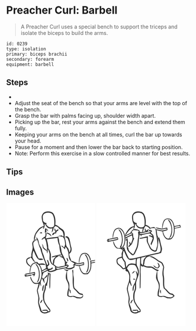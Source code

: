 # Preacher Curl: Barbell
> A Preacher Curl uses a special bench to support the triceps and isolate the biceps to build the arms.

``` 
id: 0239 
type: isolation 
primary: biceps brachii 
secondary: forearm 
equipment: barbell 
``` 

## Steps

 - &nbsp;
 - Adjust the seat of the bench so that your arms are level with the top of the bench.
 - Grasp the bar with palms facing up, shoulder width apart.
 - Picking up the bar, rest your arms against the bench and extend them fully.
 - Keeping your arms on the bench at all times, curl the bar up towards your head.
 - Pause for a moment and then lower the bar back to starting position.
 - Note: Perform this exercise in a slow controlled manner for best results.

## Tips


## Images

<svg width="240" height="250pt" viewBox="0 0 180 250" xmlns="http://www.w3.org/2000/svg"><g fill="#FFF"><path d="M0 0h180v115.45c-3.16.87-6.41 1.45-9.7 1.4.89 7.74 1.44 16.53-3.34 23.2-2.04 3.14-6.34 3.11-9.59 2.41-5.38-2.66-6.71-9.14-8.68-14.25 2.81-1.1 5.74-1.93 8.74-2.35.91-1.81.4-3.74-.1-5.58-3.2.59-6.39 1.23-9.57 1.91 1.28-6 1.21-12.98 5.84-17.61 2.77-2.11 7.27-2.68 10.02-.23 3.95 2.88 5.48 7.79 6.46 12.36l1.41-2.07c-1.75-5-3.79-11.01-9.26-12.98-3.81-.92-8.7-.18-11 3.34-3.16 5.27-4.34 11.51-3.95 17.6-5.74-.39-10.13-4.51-15.69-5.4-.85-4.85-4.19-9.13-3.85-14.18 4.79-2.61 5.79-8.91 3.99-13.68-1.96-6.09-1.91-12.71-4.56-18.58-1.29-2.27-4.53-4.43-7.02-2.68-1.35 2.08 2.83 1.65 3.67 3.07 3.67 6.03 4.74 13.2 6.24 19.99.91 3.23-.59 6.4-1.88 9.28-1.11-3.57-1.33-7.68-4.15-10.45-2.7-2.62-2.88-6.54-3.2-10.05-.33-5.07-3.21-9.75-2.38-14.94.58-4.77-1.36-10.25-5.84-12.51-4.62-2.53-7.86-7.18-13.23-8.36.95-7.62.51-15.93-3.69-22.58-3.07-4.41-8.94-4.76-13.8-4.29-4.72.32-8.71 4.24-9.7 8.77-.77 2.99.03 6.06.42 9.03.45 4.07 3.43 7.34 3.55 11.49-3.6 1.37-7.45 2.63-10.11 5.58-5.67 6.32-10.78 14.29-9.56 23.2-1.54 1.72-3.27 3.5-3.65 5.89-.33 2.8.62 5.54.77 8.32.15 6.46-3.92 12.41-2.38 18.91-.55.33-1.65.97-2.2 1.29.02.33.05.98.06 1.3 2.78.17 3.42 3.21 4.89 5.03 1.12 2.27 3.56 3.23 5.67 4.33-4.46.66-8.65 3.45-9.74 8.05-2.98-3.07-7.51-5.63-7.55-10.45-.64-3.32 2.62-5.3 5.44-5.75.18-.94.35-1.87.52-2.81-3.3 1.39-8.16 3.09-7.73 7.58-.93 5.93 4.17 9.89 8.75 12.44-1.3 4.05-2.04 8.29-1.76 12.56-2.94.69-5.9 1.36-8.93 1.56.11 1.13.23 2.26.35 3.39-.76-.88-1.51-1.77-2.29-2.63.47 1.7.96 3.42 1.46 5.12 4.62-.63 9.17-1.64 13.75-2.46-.75-.57-1.5-1.13-2.26-1.69-3.26.07-7.77 3.63-10.21.21 5.46-1.29 10.98-2.53 16.54-3.22.6.17 1.79.5 2.39.67-2.45.97-5 1.63-7.53 2.35 1.59.63 3.28.94 4.98 1.09-.13.7-.4 2.11-.53 2.81 2.95-2.09 4.12-5.85 2.61-9.15-3.27.54-6.52 1.19-9.76 1.93 1.26-5.84 1.07-12.69 5.6-17.22 1.52-1.91 4.1-1.97 6.29-2.45.07-.46.21-1.38.27-1.84.71-.22 2.13-.65 2.84-.87-1.45.03-2.9.07-4.34.11-1.89-2.83-3.97-5.59-5.31-8.73-.92-4.88.01-9.85 1.61-14.48 3.28 5.59 4.64 12.45 9.39 17.07 2.67 2.78 6.94 2.24 10.25 1.15-.23-.37-.71-1.1-.95-1.47-2.56-.87-5.36-.37-8.02-.59-2.98-5.56-5.57-11.32-7.96-17.16-1.64-4.33-3.18-8.87-3.01-13.56.1-2.57 2.39-4.06 4.01-5.7l-2.08-.27c.37-.36.73-.72 1.1-1.08 1.28 2.5 3.28.16 4.89-.29 2.57 5.74 3.16 12.15 6.27 17.68 1.77 7.34 4.39 14.45 6.97 21.56 3.06 5.61 4.69 11.92 4.79 18.32-2.69 1.63-5.45 3.15-8.19 4.7-.87-4.11-2.34-8.09-4.85-11.49 3.93-.15 7.86.13 11.79.17-3.06-4.45-9.09-2.53-13.54-2.15-.1-.32-.31-.96-.41-1.28-1.43.77-2.15-.04-1.4-2.19l-3.44.53c.19.87.4 1.75.61 2.62 5.7 1.46 8.1 7.66 9.34 12.81 1.64 7.64 1.45 16.25-2.66 23.11-2.06 3.86-7.1 3.82-10.77 2.79-4.66-2.58-5.66-8.23-7.97-12.58-1.04 1.58-.09 3.54.42 5.14 1.55 3.77 3.83 7.67 7.58 9.58 2.74.67 5.6.07 8.38.01-.73 3.69-1.8 7.29-2.88 10.88-1.45 5.15 1.44 10.09 2.09 15.13.98 4.99-1.1 10.07.28 15.01.69 4.88 2.6 9.45 3.78 14.21 3.21 5.53 11.18 6.35 16.32 3.12 1.45-.64 3.98-.66 4.2-2.68.6-2.77-1.69-4.88-3.19-6.89-2.93-3.19-5.07-6.97-7.22-10.7-2.72-4.85-2.32-10.68-2.02-16.04.11-3.28 1.42-6.3 2.44-9.37 1.08-3.02.77-6.27.72-9.41.59.32 1.76.97 2.34 1.3.28-5.57 2.59-10.81 2.54-16.42-.14-3.63 1.79-6.8 2.9-10.13-1.69-.2-3.38-.41-5.07-.63.7.49 1.41.98 2.12 1.48-2.32 5.97-.81 12.59-3.46 18.48-2.44 3.07-3.87 6.84-3.69 10.8.13 3.99-2.13 7.42-2.97 11.21-.89 5.21-.71 10.65.79 15.74 2.73 7.53 8.07 13.59 12.78 19.91-1.01.39-2.02.77-3.02 1.16-.92-1.19-1.74-2.46-2.83-3.49-3.48.11-7.32-.28-10.4 1.63 3.85 1.42 8.28-.68 11.79 1.68-3.62 2.93-9.93 2.88-12.48-1.37-1.18-5.65-3.92-10.83-5.15-16.46.21-3.38 1.35-6.74.67-10.13-.62-5.07-2.77-9.83-3.13-14.93 1.61-4.6 3.59-9.1 4.2-14.01.82 2.21 1.61 4.44 2.69 6.54-.17-3.15-.92-6.25-.91-9.42.51-2.49 1.6-4.81 2.51-7.16 2.3 3.01 2.88 7.03 5.61 9.74-.54-2.9-1.1-5.79-1.33-8.73 2.22-2.09 6.46-3.45 6.4-6.92-.18-.32-.54-.97-.72-1.29-2.17 2.85-3.94 6.17-7.31 7.81-.85-.85-1.69-1.69-2.54-2.52.53-3.36 1.76-6.51 3.07-9.63 2.7-1.32 5.38-2.69 8.1-4 1.51 2.4 4.7 3.24 7.36 2.68 4.09-.91 8.25-1.99 11.72-4.44 5.29-.85 10.54-1.88 15.79-2.92 3.11-1.08 5.33 2.49 8.43 2.02 4.19.49 7.72-1.98 11.23-3.83.11-1.57.22-3.15.35-4.71 3.17.68 6.33 1.4 9.5 2.11.5 5.97 3 12.12 8.04 15.64 2.69 1.36 5.83.46 8.71.59 6.9-5.07 7.97-14.22 7.7-22.15 2.51-.52 5.02-1.04 7.5-1.7V250H0V0m158.74 103.83c1.62 2.91 3.89 5.45 4.96 8.65 3.4 9.38 3.07 20.38-2.15 29.05 4.08-1.26 4.64-5.96 5.4-9.51 1.25-8.42.43-17.52-3.94-24.97-.87-1.7-2.36-2.91-4.27-3.22m-99.13 19.39c.09 2.74 2.58 4.41 3.59 6.8 4.45 9.85 4.29 21.83-1.22 31.25 1.32-.71 2.9-1.35 3.38-2.93 2.89-6.71 3.1-14.34 1.78-21.44-1.21-5.05-2.73-10.85-7.53-13.68m56.82 10.95c1.77 1.82 4.3 2.48 6.28 4-1.4 6.1-3.63 13.14-.19 18.97 3.03 5.33 5.07 11.83 3.04 17.88-1.44 4.28-2.02 8.77-1.66 13.28 2.48 2.38 5.91 2.76 9.17 2.11 3.69-.89 6.83 1.42 9.97 2.94 3.54-.33 7.38 1.49 10.47-1.07 3.14-1.32 2.54-5.38 1.27-7.86-2.53-.74-5.43-.77-7.34-2.85-3.03-2.91-5.67-6.22-8.96-8.86-2.3-5.98-1.09-12.49-1.4-18.72.09-4.02-1.78-7.86-1.27-11.9.27-2.37-.02-4.75-.44-7.09-3.11 1.7-.48 5.29-.87 7.99.81 9.69-.83 19.6 1.6 29.1.31 1.97 2.24 2.95 3.48 4.3 3.72 3.22 6.08 8.59 11.36 9.53 1.44.44 5.06.58 3.95 2.92-1.36 1.28-2.84 2.95-4.89 2.85-3.54-.3-7.17-.54-10.33-2.32-4.32-2.37-10.03 1.64-13.75-2.08.26-3.77.69-7.53 1.16-11.28 1.85 2.23 1.44 5.55 3.76 7.46-.25-2.47-.56-4.93-.69-7.41l-1.5.87c-1.45-3.84-.29-8.01-.82-11.99-.05-3.11-1.91-5.69-3.2-8.37-1.85-5.91-1.18-12.17-1.5-18.26 1.09-.52 3.12-.33 2.78-2.1-3.13-.8-6.3-1.49-9.48-2.04m-28.79 8.92c.54 7.32-.24 14.65-.1 21.98.05 3.02-.49 6.14.56 9.05.69-1.99.98-4.09 1.02-6.2.23-8.22.28-16.45.6-24.67l-2.08-.16m-13.99 27.7c-.37 2.8-1.43 6.05.44 8.55 1.57-4.3 1.55-8.95 2.57-13.39-1.59 1.18-2.82 2.81-3.01 4.84m-5.35 32.35c3.72-.14 4.14-4.42 5.51-7.07-3.31.72-3.9 4.61-5.51 7.07z"/><path d="M75.42 23.4c3.83-4.5 10.58-4.65 15.73-2.64 3.22 1.51 4.19 5.18 5.15 8.3 1.34 5.16 1.35 10.59.97 15.88-.5 4.21-5.77 5.23-9.17 4.32-3.26-.93-5.67-3.51-7.36-6.33l1.29-2.13c-3.23-.18-5.91-1.98-7.42-4.81-.01-4.19-1.81-8.8.81-12.59z"/><path d="M77.8 41.72c2.38 2.5 3.18 6.3 6.25 8.18 2.81 2.02 6.4 2.27 9.7 1.55-.54 2.85-1.24 5.69-1.4 8.6 2.11-2.88 3.52-6.23 3.79-9.82.47-.31 1.42-.92 1.89-1.23.13-.56.41-1.66.55-2.22 2.87.54 5.98 1.28 7.65 3.94 2.01 3.48 6.78 4.07 8.3 7.92 1.42 2.87 1.32 6.2 2.02 9.27a53.66 53.66 0 0 0-3.76-1.6c-.95-.24-1.7-.76-2.27-1.54l.04 1.97c-1.56-.3-3.12-.59-4.68-.87l2.04 1.02c-3.27 2.25-7.32 1.95-11.05 2.53-5.73.46-11.35 1.82-17.08 2.33 1.09-3.35 2.23-6.75 1.8-10.33-.59-.31-1.75-.91-2.34-1.21.75 2.71.59 5.48-.6 8.03-3.03 1.09-5.46 3.29-7.26 5.91 2.51.57 4.04-1.78 5.79-3.04 4.47 5.36 4.23 12.46 5.6 18.9.3 2.08-.5 4.12-.8 6.15-2-2.19-4.16-4.22-6.34-6.22-.5-2.61-1.21-5.26-3.02-7.29.85 2.91 1.34 5.9 1.64 8.92 2.75 1.4 4.19 5.3 7.65 4.95.27 1.98.55 4.03 1.7 5.73.36-2.89.19-5.81.53-8.7 1.83 2.46 2.62 5.48 3.53 8.36.99 4.64-.59 9.47.49 14.12 1 2.77 2.09 5.64 3.95 7.95 2.14 1.58 4.51 2.83 6.69 4.35-.02 2.24.33 4.46.47 6.69-3.15 1.5-6.53 2.51-9.94 3.2-1.24-.19-2.28-1.11-3.42-1.59 3.12-.81 6.74-1.42 8.65-4.34l-1.32-1.92c-1.66 3.54-5.73 3.25-9.05 3.32 1.14-2.16.67-3.25-1.42-3.26 1.35-1.82 2.95-3.43 4.47-5.1.19-2.53-1.09-4.92-1.81-7.29-.29-1.42-1.32-2.33-2.8-2.53.45 3.42 3.76 7.37 1.14 10.55-1.67-1.1-1.93-3.33-2.72-5.02-1.14-3.76-3.33-7.13-4.08-11.02-.67-3.12-1.9-6.08-3.17-8.99-1.45-3.01-.88-6.6-2.6-9.51-2.11-3.64-4.73-7.27-5.15-11.58-.43-3.99-2.15-7.91-5.08-10.69.25 1.73.57 3.45.95 5.17-1.47-.13-2.94-.22-4.41-.27 1.29-3.16 1.46-6.6 2.26-9.86 3.94-6.4 8.6-12.97 15.85-15.83-.42 1.49-.82 2.98-1.17 4.48 3.91-2.44 3.42-7.23 3.35-11.22m.79 9.72c.16 3.06-.36 6.1-.05 9.16 1-.7 1.98-1.45 2.96-2.18-.08-1.9-.17-3.79-.24-5.69 1.13 1.88 2.27 3.77 3.69 5.44-.15-2.1-1.2-3.9-2.33-5.61-1.35-.36-2.69-.73-4.03-1.12m19.33-.3c-.64 3.05.62 5.77 2.17 8.28-2.97.08-7.14 1.88-6.86 5.3 2.34.95 3.67-1.95 5.01-3.28.65.13 1.97.39 2.63.52.63-1.61.54-3.79 2.2-4.76 1.07-1.05 3.91-1.8 2.41-3.67-2.08.25-3.6 1.78-5.17 3.01-.37-1.98-.63-4.11-2.39-5.4m-30.03 10c1.59.19 3.19.36 4.79.52-.07-.51-.22-1.54-.3-2.05-1.75-.19-3.54-.22-4.49 1.53m13.25-1.31c.92 1.41 2.13 2.57 3.79 3 2.74.85 4.47 3.27 6.62 5.02-.54-5.14-5.93-7.36-10.41-8.02z"/><path d="M105.31 69.35c1.22-.7 2.46-2.75 4.05-1.78 1.33.95 2.83.82 4.36.57 4.44 3.03 5.18 9.04 5.53 14 .44 2.82-.95 5.47-1.83 8.08-1.83-.89-3.82-5.38-5.99-2.94 2.94 1.84 5.46 4.24 7.66 6.91.23-1.71.45-3.41.7-5.12 3.67 2.15 4.47 6.47 5.79 10.17 1.23 5.34.3 11.17 3.31 16.05 1.71 4.18 6.74 4.6 9.56 7.7-.62.57-1.87 1.71-2.49 2.29-.68.33-1.35.67-2.02 1l3-.04c-.12.78-.37 2.33-.49 3.11-4.05 2.15-8.91 3.75-13.48 2.38 1.14-1.47 3.06-2.43 3.77-4.2-1.05-2.04-3.17-3.33-5.44-2.23.79-2.24 1.92-4.33 3.14-6.36-.77.21-2.3.63-3.06.84-2.43-5.47-4.8-10.99-7.65-16.26-2.21-3.89-1.71-8.48-2.9-12.66-.95-4.73-3.49-9.06-3.66-13.96-.07-2.62-.86-5.15-1.86-7.55m16.95 42.85c.4 1.95 1.15 3.81 1.78 5.7.48-.07 1.44-.22 1.92-.29-.35-1.27-.67-2.56-1.14-3.78-.32-.86-1.68-3.76-2.56-1.63z"/><path d="M82.08 73.51c7.31-.77 14.59-1.83 21.9-2.58.32 5.31 1.19 10.61 3.69 15.37.49 7.71 1.3 15.82 6.33 22.09-2.32-.45-4.68-.49-7.03-.3 2.57 1.55 5.75 1.99 8.1 3.88 1.43 2.18 2.6 4.54 3.58 6.95.52 2.61.01 5.32.24 7.97-3.98 1-8.07 1.44-12 2.66-1.94.65-3.85-.37-5.68-.87-1.2-1.83-3.09-2.95-4.93-4.03 1.06-2.9 1.07-6.01 1.64-9 1.55-3.82 5.01-6.85 9.23-7.21-1.1-.34-2.19-.67-3.28-1.01 2.84-.36 5.66-.89 8.45-1.55-1.25-1.21-2.69-1.59-4.31-1.11-4.93 1.23-9.98 2.06-14.8 3.67-.34.51-1.02 1.53-1.36 2.05 3.08-.52 6.13-1.31 9.08-2.37-2.14 2.47-4.59 4.85-5.77 7.95-.34 2.6-.39 5.23-.67 7.83-5.61-5.16-3.67-13.1-3.97-19.81-1.18-4.28-2.2-8.91-5.31-12.27.27-6.27-1.63-12.31-3.13-18.31zM172.15 118.56c2.63-.54 5.26-1.07 7.85-1.77v2.37c-2.54.65-5.1 1.2-7.65 1.78l-.2-2.38zM148.1 123.8c3.05-.12 6.92-3.1 9.32-.11-3.43 1.15-6.93 2.15-10.52 2.63-2.57-.33-5.03-1.17-7.51-1.88 2.18-2.89 5.86.53 8.71-.64zM100.15 130.89c8.39 1.72 16.52-2.18 24.57-3.99-1.04 1.35-1.97 3.17-3.8 3.56-4.78 1.28-9.81 1.43-14.5 3.09-2.44.95-5.01-.56-6.27-2.66zM72.97 138.47c3.49-1.41 7.16-5.31 11.08-3.3-3.77 1.97-7.54 3.93-11.41 5.68.08-.59.25-1.79.33-2.38zM73.24 142.31c.62.51.62.51 0 0z"/></g><g fill="#333"><path d="M72.19 26.01c.99-4.53 4.98-8.45 9.7-8.77 4.86-.47 10.73-.12 13.8 4.29 4.2 6.65 4.64 14.96 3.69 22.58 5.37 1.18 8.61 5.83 13.23 8.36 4.48 2.26 6.42 7.74 5.84 12.51-.83 5.19 2.05 9.87 2.38 14.94.32 3.51.5 7.43 3.2 10.05 2.82 2.77 3.04 6.88 4.15 10.45 1.29-2.88 2.79-6.05 1.88-9.28-1.5-6.79-2.57-13.96-6.24-19.99-.84-1.42-5.02-.99-3.67-3.07 2.49-1.75 5.73.41 7.02 2.68 2.65 5.87 2.6 12.49 4.56 18.58 1.8 4.77.8 11.07-3.99 13.68-.34 5.05 3 9.33 3.85 14.18 5.56.89 9.95 5.01 15.69 5.4-.39-6.09.79-12.33 3.95-17.6 2.3-3.52 7.19-4.26 11-3.34 5.47 1.97 7.51 7.98 9.26 12.98l-1.41 2.07c-.98-4.57-2.51-9.48-6.46-12.36-2.75-2.45-7.25-1.88-10.02.23-4.63 4.63-4.56 11.61-5.84 17.61 3.18-.68 6.37-1.32 9.57-1.91.5 1.84 1.01 3.77.1 5.58-3 .42-5.93 1.25-8.74 2.35 1.97 5.11 3.3 11.59 8.68 14.25 3.25.7 7.55.73 9.59-2.41 4.78-6.67 4.23-15.46 3.34-23.2 3.29.05 6.54-.53 9.7-1.4v1.34c-2.59.7-5.22 1.23-7.85 1.77l.2 2.38c2.55-.58 5.11-1.13 7.65-1.78v1.56c-2.48.66-4.99 1.18-7.5 1.7.27 7.93-.8 17.08-7.7 22.15-2.88-.13-6.02.77-8.71-.59-5.04-3.52-7.54-9.67-8.04-15.64-3.17-.71-6.33-1.43-9.5-2.11-.13 1.56-.24 3.14-.35 4.71-3.51 1.85-7.04 4.32-11.23 3.83-3.1.47-5.32-3.1-8.43-2.02-5.25 1.04-10.5 2.07-15.79 2.92-3.47 2.45-7.63 3.53-11.72 4.44-2.66.56-5.85-.28-7.36-2.68-2.72 1.31-5.4 2.68-8.1 4-1.31 3.12-2.54 6.27-3.07 9.63.85.83 1.69 1.67 2.54 2.52 3.37-1.64 5.14-4.96 7.31-7.81.18.32.54.97.72 1.29.06 3.47-4.18 4.83-6.4 6.92.23 2.94.79 5.83 1.33 8.73-2.73-2.71-3.31-6.73-5.61-9.74-.91 2.35-2 4.67-2.51 7.16-.01 3.17.74 6.27.91 9.42-1.08-2.1-1.87-4.33-2.69-6.54-.61 4.91-2.59 9.41-4.2 14.01.36 5.1 2.51 9.86 3.13 14.93.68 3.39-.46 6.75-.67 10.13 1.23 5.63 3.97 10.81 5.15 16.46 2.55 4.25 8.86 4.3 12.48 1.37-3.51-2.36-7.94-.26-11.79-1.68 3.08-1.91 6.92-1.52 10.4-1.63 1.09 1.03 1.91 2.3 2.83 3.49 1-.39 2.01-.77 3.02-1.16-4.71-6.32-10.05-12.38-12.78-19.91-1.5-5.09-1.68-10.53-.79-15.74.84-3.79 3.1-7.22 2.97-11.21-.18-3.96 1.25-7.73 3.69-10.8 2.65-5.89 1.14-12.51 3.46-18.48-.71-.5-1.42-.99-2.12-1.48 1.69.22 3.38.43 5.07.63-1.11 3.33-3.04 6.5-2.9 10.13.05 5.61-2.26 10.85-2.54 16.42-.58-.33-1.75-.98-2.34-1.3.05 3.14.36 6.39-.72 9.41-1.02 3.07-2.33 6.09-2.44 9.37-.3 5.36-.7 11.19 2.02 16.04 2.15 3.73 4.29 7.51 7.22 10.7 1.5 2.01 3.79 4.12 3.19 6.89-.22 2.02-2.75 2.04-4.2 2.68-5.14 3.23-13.11 2.41-16.32-3.12-1.18-4.76-3.09-9.33-3.78-14.21-1.38-4.94.7-10.02-.28-15.01-.65-5.04-3.54-9.98-2.09-15.13 1.08-3.59 2.15-7.19 2.88-10.88-2.78.06-5.64.66-8.38-.01-3.75-1.91-6.03-5.81-7.58-9.58-.51-1.6-1.46-3.56-.42-5.14 2.31 4.35 3.31 10 7.97 12.58 3.67 1.03 8.71 1.07 10.77-2.79 4.11-6.86 4.3-15.47 2.66-23.11-1.24-5.15-3.64-11.35-9.34-12.81-.21-.87-.42-1.75-.61-2.62l3.44-.53c-.75 2.15-.03 2.96 1.4 2.19.1.32.31.96.41 1.28 4.45-.38 10.48-2.3 13.54 2.15-3.93-.04-7.86-.32-11.79-.17 2.51 3.4 3.98 7.38 4.85 11.49 2.74-1.55 5.5-3.07 8.19-4.7-.1-6.4-1.73-12.71-4.79-18.32-2.58-7.11-5.2-14.22-6.97-21.56-3.11-5.53-3.7-11.94-6.27-17.68-1.61.45-3.61 2.79-4.89.29-.37.36-.73.72-1.1 1.08l2.08.27c-1.62 1.64-3.91 3.13-4.01 5.7-.17 4.69 1.37 9.23 3.01 13.56 2.39 5.84 4.98 11.6 7.96 17.16 2.66.22 5.46-.28 8.02.59.24.37.72 1.1.95 1.47-3.31 1.09-7.58 1.63-10.25-1.15-4.75-4.62-6.11-11.48-9.39-17.07-1.6 4.63-2.53 9.6-1.61 14.48 1.34 3.14 3.42 5.9 5.31 8.73 1.44-.04 2.89-.08 4.34-.11-.71.22-2.13.65-2.84.87-.06.46-.2 1.38-.27 1.84-2.19.48-4.77.54-6.29 2.45-4.53 4.53-4.34 11.38-5.6 17.22 3.24-.74 6.49-1.39 9.76-1.93 1.51 3.3.34 7.06-2.61 9.15.13-.7.4-2.11.53-2.81-1.7-.15-3.39-.46-4.98-1.09 2.53-.72 5.08-1.38 7.53-2.35-.6-.17-1.79-.5-2.39-.67-5.56.69-11.08 1.93-16.54 3.22 2.44 3.42 6.95-.14 10.21-.21.76.56 1.51 1.12 2.26 1.69-4.58.82-9.13 1.83-13.75 2.46-.5-1.7-.99-3.42-1.46-5.12.78.86 1.53 1.75 2.29 2.63-.12-1.13-.24-2.26-.35-3.39 3.03-.2 5.99-.87 8.93-1.56-.28-4.27.46-8.51 1.76-12.56-4.58-2.55-9.68-6.51-8.75-12.44-.43-4.49 4.43-6.19 7.73-7.58-.17.94-.34 1.87-.52 2.81-2.82.45-6.08 2.43-5.44 5.75.04 4.82 4.57 7.38 7.55 10.45 1.09-4.6 5.28-7.39 9.74-8.05-2.11-1.1-4.55-2.06-5.67-4.33-1.47-1.82-2.11-4.86-4.89-5.03-.01-.32-.04-.97-.06-1.3.55-.32 1.65-.96 2.2-1.29-1.54-6.5 2.53-12.45 2.38-18.91-.15-2.78-1.1-5.52-.77-8.32.38-2.39 2.11-4.17 3.65-5.89-1.22-8.91 3.89-16.88 9.56-23.2 2.66-2.95 6.51-4.21 10.11-5.58-.12-4.15-3.1-7.42-3.55-11.49-.39-2.97-1.19-6.04-.42-9.03m3.23-2.61c-2.62 3.79-.82 8.4-.81 12.59 1.51 2.83 4.19 4.63 7.42 4.81l-1.29 2.13c1.69 2.82 4.1 5.4 7.36 6.33 3.4.91 8.67-.11 9.17-4.32.38-5.29.37-10.72-.97-15.88-.96-3.12-1.93-6.79-5.15-8.3-5.15-2.01-11.9-1.86-15.73 2.64m2.38 18.32c.07 3.99.56 8.78-3.35 11.22.35-1.5.75-2.99 1.17-4.48-7.25 2.86-11.91 9.43-15.85 15.83-.8 3.26-.97 6.7-2.26 9.86 1.47.05 2.94.14 4.41.27-.38-1.72-.7-3.44-.95-5.17 2.93 2.78 4.65 6.7 5.08 10.69.42 4.31 3.04 7.94 5.15 11.58 1.72 2.91 1.15 6.5 2.6 9.51 1.27 2.91 2.5 5.87 3.17 8.99.75 3.89 2.94 7.26 4.08 11.02.79 1.69 1.05 3.92 2.72 5.02 2.62-3.18-.69-7.13-1.14-10.55 1.48.2 2.51 1.11 2.8 2.53.72 2.37 2 4.76 1.81 7.29-1.52 1.67-3.12 3.28-4.47 5.1 2.09.01 2.56 1.1 1.42 3.26 3.32-.07 7.39.22 9.05-3.32l1.32 1.92c-1.91 2.92-5.53 3.53-8.65 4.34 1.14.48 2.18 1.4 3.42 1.59 3.41-.69 6.79-1.7 9.94-3.2-.14-2.23-.49-4.45-.47-6.69-2.18-1.52-4.55-2.77-6.69-4.35-1.86-2.31-2.95-5.18-3.95-7.95-1.08-4.65.5-9.48-.49-14.12-.91-2.88-1.7-5.9-3.53-8.36-.34 2.89-.17 5.81-.53 8.7-1.15-1.7-1.43-3.75-1.7-5.73-3.46.35-4.9-3.55-7.65-4.95-.3-3.02-.79-6.01-1.64-8.92 1.81 2.03 2.52 4.68 3.02 7.29 2.18 2 4.34 4.03 6.34 6.22.3-2.03 1.1-4.07.8-6.15-1.37-6.44-1.13-13.54-5.6-18.9-1.75 1.26-3.28 3.61-5.79 3.04 1.8-2.62 4.23-4.82 7.26-5.91 1.19-2.55 1.35-5.32.6-8.03.59.3 1.75.9 2.34 1.21.43 3.58-.71 6.98-1.8 10.33 5.73-.51 11.35-1.87 17.08-2.33 3.73-.58 7.78-.28 11.05-2.53l-2.04-1.02c1.56.28 3.12.57 4.68.87l-.04-1.97c.57.78 1.32 1.3 2.27 1.54 1.27.48 2.52 1.02 3.76 1.6-.7-3.07-.6-6.4-2.02-9.27-1.52-3.85-6.29-4.44-8.3-7.92-1.67-2.66-4.78-3.4-7.65-3.94-.14.56-.42 1.66-.55 2.22-.47.31-1.42.92-1.89 1.23-.27 3.59-1.68 6.94-3.79 9.82.16-2.91.86-5.75 1.4-8.6-3.3.72-6.89.47-9.7-1.55-3.07-1.88-3.87-5.68-6.25-8.18m27.51 27.63c1 2.4 1.79 4.93 1.86 7.55.17 4.9 2.71 9.23 3.66 13.96 1.19 4.18.69 8.77 2.9 12.66 2.85 5.27 5.22 10.79 7.65 16.26.76-.21 2.29-.63 3.06-.84-1.22 2.03-2.35 4.12-3.14 6.36 2.27-1.1 4.39.19 5.44 2.23-.71 1.77-2.63 2.73-3.77 4.2 4.57 1.37 9.43-.23 13.48-2.38.12-.78.37-2.33.49-3.11l-3 .04c.67-.33 1.34-.67 2.02-1 .62-.58 1.87-1.72 2.49-2.29-2.82-3.1-7.85-3.52-9.56-7.7-3.01-4.88-2.08-10.71-3.31-16.05-1.32-3.7-2.12-8.02-5.79-10.17-.25 1.71-.47 3.41-.7 5.12-2.2-2.67-4.72-5.07-7.66-6.91 2.17-2.44 4.16 2.05 5.99 2.94.88-2.61 2.27-5.26 1.83-8.08-.35-4.96-1.09-10.97-5.53-14-1.53.25-3.03.38-4.36-.57-1.59-.97-2.83 1.08-4.05 1.78m-23.23 4.16c1.5 6 3.4 12.04 3.13 18.31 3.11 3.36 4.13 7.99 5.31 12.27.3 6.71-1.64 14.65 3.97 19.81.28-2.6.33-5.23.67-7.83 1.18-3.1 3.63-5.48 5.77-7.95-2.95 1.06-6 1.85-9.08 2.37.34-.52 1.02-1.54 1.36-2.05 4.82-1.61 9.87-2.44 14.8-3.67 1.62-.48 3.06-.1 4.31 1.11-2.79.66-5.61 1.19-8.45 1.55 1.09.34 2.18.67 3.28 1.01-4.22.36-7.68 3.39-9.23 7.21-.57 2.99-.58 6.1-1.64 9 1.84 1.08 3.73 2.2 4.93 4.03 1.83.5 3.74 1.52 5.68.87 3.93-1.22 8.02-1.66 12-2.66-.23-2.65.28-5.36-.24-7.97-.98-2.41-2.15-4.77-3.58-6.95-2.35-1.89-5.53-2.33-8.1-3.88 2.35-.19 4.71-.15 7.03.3-5.03-6.27-5.84-14.38-6.33-22.09-2.5-4.76-3.37-10.06-3.69-15.37-7.31.75-14.59 1.81-21.9 2.58m66.02 50.29c-2.85 1.17-6.53-2.25-8.71.64 2.48.71 4.94 1.55 7.51 1.88 3.59-.48 7.09-1.48 10.52-2.63-2.4-2.99-6.27-.01-9.32.11m-47.95 7.09c1.26 2.1 3.83 3.61 6.27 2.66 4.69-1.66 9.72-1.81 14.5-3.09 1.83-.39 2.76-2.21 3.8-3.56-8.05 1.81-16.18 5.71-24.57 3.99m-27.18 7.58c-.08.59-.25 1.79-.33 2.38 3.87-1.75 7.64-3.71 11.41-5.68-3.92-2.01-7.59 1.89-11.08 3.3m.27 3.84c.62.51.62.51 0 0z"/><path d="M78.59 51.44c1.34.39 2.68.76 4.03 1.12 1.13 1.71 2.18 3.51 2.33 5.61-1.42-1.67-2.56-3.56-3.69-5.44.07 1.9.16 3.79.24 5.69-.98.73-1.96 1.48-2.96 2.18-.31-3.06.21-6.1.05-9.16zM97.92 51.14c1.76 1.29 2.02 3.42 2.39 5.4 1.57-1.23 3.09-2.76 5.17-3.01 1.5 1.87-1.34 2.62-2.41 3.67-1.66.97-1.57 3.15-2.2 4.76-.66-.13-1.98-.39-2.63-.52-1.34 1.33-2.67 4.23-5.01 3.28-.28-3.42 3.89-5.22 6.86-5.3-1.55-2.51-2.81-5.23-2.17-8.28zM67.89 61.14c.95-1.75 2.74-1.72 4.49-1.53.08.51.23 1.54.3 2.05-1.6-.16-3.2-.33-4.79-.52zM81.14 59.83c4.48.66 9.87 2.88 10.41 8.02-2.15-1.75-3.88-4.17-6.62-5.02-1.66-.43-2.87-1.59-3.79-3zM158.74 103.83c1.91.31 3.4 1.52 4.27 3.22 4.37 7.45 5.19 16.55 3.94 24.97-.76 3.55-1.32 8.25-5.4 9.51 5.22-8.67 5.55-19.67 2.15-29.05-1.07-3.2-3.34-5.74-4.96-8.65zM122.26 112.2c.88-2.13 2.24.77 2.56 1.63.47 1.22.79 2.51 1.14 3.78-.48.07-1.44.22-1.92.29-.63-1.89-1.38-3.75-1.78-5.7zM59.61 123.22c4.8 2.83 6.32 8.63 7.53 13.68 1.32 7.1 1.11 14.73-1.78 21.44-.48 1.58-2.06 2.22-3.38 2.93 5.51-9.42 5.67-21.4 1.22-31.25-1.01-2.39-3.5-4.06-3.59-6.8zM116.43 134.17c3.18.55 6.35 1.24 9.48 2.04.34 1.77-1.69 1.58-2.78 2.1.32 6.09-.35 12.35 1.5 18.26 1.29 2.68 3.15 5.26 3.2 8.37.53 3.98-.63 8.15.82 11.99l1.5-.87c.13 2.48.44 4.94.69 7.41-2.32-1.91-1.91-5.23-3.76-7.46-.47 3.75-.9 7.51-1.16 11.28 3.72 3.72 9.43-.29 13.75 2.08 3.16 1.78 6.79 2.02 10.33 2.32 2.05.1 3.53-1.57 4.89-2.85 1.11-2.34-2.51-2.48-3.95-2.92-5.28-.94-7.64-6.31-11.36-9.53-1.24-1.35-3.17-2.33-3.48-4.3-2.43-9.5-.79-19.41-1.6-29.1.39-2.7-2.24-6.29.87-7.99.42 2.34.71 4.72.44 7.09-.51 4.04 1.36 7.88 1.27 11.9.31 6.23-.9 12.74 1.4 18.72 3.29 2.64 5.93 5.95 8.96 8.86 1.91 2.08 4.81 2.11 7.34 2.85 1.27 2.48 1.87 6.54-1.27 7.86-3.09 2.56-6.93.74-10.47 1.07-3.14-1.52-6.28-3.83-9.97-2.94-3.26.65-6.69.27-9.17-2.11-.36-4.51.22-9 1.66-13.28 2.03-6.05-.01-12.55-3.04-17.88-3.44-5.83-1.21-12.87.19-18.97-1.98-1.52-4.51-2.18-6.28-4zM87.64 143.09l2.08.16c-.32 8.22-.37 16.45-.6 24.67-.04 2.11-.33 4.21-1.02 6.2-1.05-2.91-.51-6.03-.56-9.05-.14-7.33.64-14.66.1-21.98zM73.65 170.79c.19-2.03 1.42-3.66 3.01-4.84-1.02 4.44-1 9.09-2.57 13.39-1.87-2.5-.81-5.75-.44-8.55zM68.3 203.14c1.61-2.46 2.2-6.35 5.51-7.07-1.37 2.65-1.79 6.93-5.51 7.07z"/></g></svg>
<svg width="240" height="250pt" viewBox="0 0 180 250" xmlns="http://www.w3.org/2000/svg"><g fill="#FFF"><path d="M0 0h180v250H0V0m74.33 21.48C70.64 25.9 72.05 31.93 73 37.06c.88 3.25 3.34 5.96 3.08 9.5-2.85 1.21-6 1.98-8.37 4.06-4.25 3.45-6.79 8.42-9.64 12.98.02.33.05.98.06 1.31.27-.01.81-.04 1.07-.06 4.46-6.44 8.91-13.55 16.57-16.51l-1.44 4.59c4.11-2.35 3.47-7.28 3.45-11.29 2.41 2.8 3.46 6.83 6.9 8.65 2.71 1.76 6.02 1.7 9.09 1.22-.5 2.6-1.04 5.2-1.56 7.8-1.5-.17-2.99-.37-4.47-.58-.26-1.34-.25-3.08-1.85-3.56-3.17-1.86-6.88-2.45-10.51-2.46-2.54 2.34-5.8 4.38-6.67 7.97-3.77 1.61-7.2 4.07-11.2 5.09-.93-5.76-3.75-11.48-8.85-14.63-4.42-1.82-10.03-.09-12.51 4.06-2.84 4.8-3.76 10.57-3.41 16.09-3.36.66-6.68 1.57-10.12 1.77-.51.98-1.01 1.97-1.51 2.95.55 1.01 1.1 2.03 1.66 3.04 6.86-1.62 13.92-2.51 20.66-4.57 1.21-1.62-.21-3.4-.61-5.04-3.18.56-6.35 1.13-9.54 1.63 1.19-5.39 1.06-11.53 4.87-15.94 1.79-2.52 5.09-2.75 7.81-3.57 7.17 3.64 10.62 11.62 10.78 19.36.33 7.15-.31 15.77-6.74 20.27.88-6.09 3.72-11.88 3.06-18.19-.57-7.25-1.77-16.06-8.45-20.34.49 3.3 3.48 5.37 4.46 8.47 3.4 9 3.7 19.96-1.7 28.26.51.46 1.53 1.37 2.04 1.83-2.81.01-6.1.96-8.36-1.28-4.27-3.22-4.63-9-7.69-13.03.64 5.65 2.79 11.82 7.72 15.1 3.75.76 8.16.07 11.21 2.88 1.13 1.77.01 3.74-.69 5.43-1.37 2.58-.54 5.55-.26 8.28-3.59 1.92-8.94 1.88-10.55 6.29-.6 3.85-.13 8.4 3.31 10.83 2.96 2.04 5.52 4.55 7.85 7.28 1.73 2.39 4.87 1.07 7.03.08-.07 1.32-.3 2.66-.15 3.98.82 1.7 2.85 1.82 4.44 2.29 1.8 3.54 3.77 7.42 3.16 11.51-.32 2.7-.32 5.43-.69 8.12-1.56 4.97-3.66 9.86-4.28 15.06.38 5.79 2.84 11.2 3.55 16.93.46 3.6-.37 7.19-.47 10.78.97 3.44.82 7.14 2.36 10.41 1.04 2.22 1.24 4.69 1.94 7.01 3.31 5.36 11.43 6.64 16.39 2.91 1.59-.36 4.08-.42 4.22-2.56.57-2.98-2.02-5.13-3.59-7.3-2.73-2.79-4.44-6.33-6.49-9.61-3.27-5.24-2.64-11.76-2.27-17.65.24-3.81 2.33-7.15 3-10.85.5-4.04-.34-8.1.03-12.13 1.17-7.53 6-14.2 5.75-21.99.13-4.72-1.84-9.08-4.04-13.12-1.02-4.66-.71-9.66.59-14.26 2.06-.38 4.09-.85 6.13-1.29-.2 13.27-1 26.53-.73 39.8-.26 7.64-.47 15.31-.18 22.95.51-.83 1-1.67 1.5-2.5-.16-10.53.83-21.07.1-31.59 0-4.51.5-9.01.38-13.52 1.26 2.56 3.65 3 6.08 1.96 4.64 3 10.14 2.9 15.43 2.88 4.02 1.87 7.44 4.82 11.45 6.72-.57 3.96-2.03 7.85-1.82 11.93-.61 4.24 2.32 7.69 3.81 11.39 1.73 4.31 2.52 9.23.97 13.72-1.42 4.26-2 8.74-1.67 13.22 2.48 2.35 5.89 2.77 9.13 2.13 3.75-.88 6.95 1.46 10.17 2.96 2.3-.12 4.58.33 6.88.35 3.18-.94 6.51-2.33 8.01-5.52-.81-.95-1.6-1.91-2.45-2.8-1.69-2.17-4.95-1.21-6.98-2.9-3.81-2.74-6.15-7.08-10.21-9.55-2.55-7.47-.51-15.43-1.78-23.06-1.35-6.23-1.08-12.76.35-18.95-.22-2.92-1.51-5.67-2.73-8.31-2.36-3.95-7.41-4.35-10.53-7.41-3.02-2.73-6.59-4.73-10.21-6.53-2.55-1.29-5.53-.49-8.25-.83 8.29-3 17.2-3.83 25.56-6.62.77-3.01 2.15-6.02 1.69-9.19-.29-3.49-1.86-6.68-2.47-10.09-.85-4.48-1.4-9.21-4.09-13.05-.51.83-1.02 1.67-1.51 2.51 1.62 4.09 3.2 8.22 4.04 12.56.89 4.71 2.49 9.68.67 14.39-1.38 1.99-3.97 2.38-6.15 2.96-14.38 3.18-28.66 6.81-43.07 9.84-4.6 1.27-9.36 2.14-14.13 1.46-4.03-7.51-7.65-15.31-10.12-23.48a34.772 34.772 0 0 1-4.03 4.02c1.2-2.78 3.84-4.66 4.74-7.61 1.89-4.34 1.62-9.14 2.17-13.74.65-.31 1.96-.92 2.61-1.22-.06.74-.2 2.22-.26 2.96-.6.27-1.79.8-2.39 1.06.17.3.5.9.66 1.2.55.12 1.64.37 2.19.5.05 6.05-1.07 12.26.75 18.19 1.64 4.25 5.43 6.97 8.5 10.13 1.12 1.17 3.09 2.04 4.53.89 3.43-2.36 3.98-6.83 6.06-10.18 5.34-9.69 3.28-21.24 6.35-31.54 1.25 1.39 2.48 2.8 3.72 4.19-.16-1-.33-2-.5-2.99 5.67-1.22 11.32-2.6 17.08-3.3 1.63 1.22 3.25 2.44 4.84 3.7.16.71.33 1.42.5 2.13-2.06-1.3-4.38-2.02-6.83-2.03l.04 1.67c2.81.59 5.37 1.87 7.6 3.67-.66 3.96-2.77 7.4-4.03 11.15-.66 1.47.59 2.74 1.04 4.06 1.53-6.32 6.91-12.15 4.51-19.01-.52-3.25-3.85-4.54-5.81-6.79.89-1.16 1.89-2.22 2.86-3.32-1.52-1.5-3.25-2.72-5.48-2.66-.61 1.18-1.18 2.48-.45 3.75 1.09-.8 2.21-2.39 3.5-1.06-.95.91-1.88 1.84-2.79 2.79-6.6 1.13-13.26 3.59-19.99 2.76l.37-1.45c6.25.08 12.15-2.29 18.27-3.15-.88-.45-1.78-.87-2.68-1.28 1.14-.87 3-1.64 2.36-3.51-1.96.85-3.7 2.08-5.36 3.4-.42-1.98-.85-4.02-2.36-5.48-.07 1.63-.11 3.25-.13 4.88.6.48 1.21.97 1.82 1.45-2.22.4-4.42.9-6.61 1.44 2.62-2.94 1.89-7.52 4.89-10.08.18-.49.52-1.49.69-1.99 3.92.4 7.27 2.57 9.18 6.02 3.12-2.3 7.01-2.13 10.65-1.57.49 1.56 1 3.13 1.63 4.65.36 10.14 3.94 19.95 3.04 30.16-.97 3.13-1.83 6.3-2.66 9.46-2.12 1.91-4.82-.01-6.89-.98-4.33-2.31-5.2-7.53-7.67-11.35-2.8-4.72-2.08-10.33-1.8-15.55-5.75.81-11.26 2.81-17.04 3.4.01.22.04.67.06.89 1.2 1.17 2.92.59 4.38.35 3.46-.86 6.99-1.36 10.51-1.87-.2 2.59-.59 5.24-.05 7.81 1.03 3.71 3.43 6.83 4.63 10.48 1.53 4.34 4.83 7.98 9.26 9.43 2.18 1.3 5.6.97 6.34-1.84 1.79-5.93 2.64-12.12 3.01-18.29.18-2.12-.27-4.21-1.06-6.16.07-1.19.15-2.37.25-3.55-2.49-3.94-1.31-8.94-2.91-13.22 4.02 1.11 8.11 1.93 12.19 2.81.68 5.4 2.62 10.96 6.89 14.57 2.69 2.55 6.74 1.76 10.03 1.25 7.18-4.53 7.86-14 7.85-21.67 4.2-.75 8.35-1.71 12.52-2.61-.39-1.71-.9-3.39-1.57-5.01-3.89.85-7.77 1.7-11.67 2.48-1.28-5.6-3.21-12.06-8.73-14.86-4.25-1.59-10.08-.67-12.52 3.53-2.81 5-3.84 10.92-3.31 16.61-3.74-.71-7.48-1.44-11.21-2.2-1-.38-1.94.27-2.84.57 3.85 1.55 7.96 2.3 12.02 3.08 4.19.76 8.45-3.18 12.33-.5-3.64 1.16-7.35 2.6-11.2 2.68-4.06-.72-8.06-1.74-12.08-2.66-.89-1.54-2-2.94-3.17-4.28-2.69.26-5.36.73-7.9 1.68-2.55-3.09-5.92-5.35-9.82-6.35 1.12-7.42.47-15.34-3.18-22-1.86-2.57-4.68-4.77-7.99-4.76-4.89-.86-10.72-.25-13.82 4.1z"/><path d="M75.43 23.4c3.82-4.5 10.58-4.66 15.72-2.63 3.25 1.53 4.22 5.23 5.18 8.37 1.29 5.11 1.32 10.48.95 15.71-.27 3.57-4.32 4.95-7.36 4.69-4.11-.19-7.24-3.36-9.25-6.67.46-.68.92-1.35 1.38-2.02-3.21-.28-5.92-2.01-7.45-4.85-.02-4.19-1.78-8.82.83-12.6zM137.61 36.59c2.2-4.14 8.49-5.32 12-2.21 4.18 3.03 5.64 8.29 6.74 13.08.8 6.55.91 13.57-2 19.66-1.33 2.27-3.34 5.17-6.32 4.72.36-2.16 2.98-3.04 3.4-5.25 2.64-8.06 2.34-17.01-.37-25.01-1.22-3.3-2.91-7-6.56-8.14 1.28 2.73 3.37 4.98 4.58 7.74 4.26 9.77 3.66 21.64-2.25 30.62-2.11.98-4.5-.06-6.03-1.6-3.61-3.24-4.63-8.17-6.25-12.52 2.73-1.23 5.8-1.44 8.54-2.59 1.91-1.33.34-3.52-.2-5.14-3.09.65-6.19 1.25-9.24 2.06.93-5.21 1.14-10.77 3.96-15.42zM158.03 48.37c3.29-.7 6.54-1.65 9.88-2.1l2.16 1.64c-3.84 1.13-7.8 1.79-11.65 2.9-.1-.61-.29-1.83-.39-2.44zM70.56 59.05c1.39-1.38 2.8-2.73 4.24-4.06 3.08.31 6.17.52 9.26.79.72.7 1.45 1.4 2.18 2.1-.56.26-1.68.77-2.24 1.03.64 3.29 1.32 6.69.48 10.02-1.77 8-.77 16.61-4.59 24.11-1.99 3.67-3.01 8-5.86 11.12-4.23-3.07-9.95-7.11-9.56-13.01-.43-.6-.86-1.19-1.3-1.78-.52-6.31 1.98-13.31-1.49-19.05 3.34-1.6 6.67-3.2 10.06-4.69 1.04 3.08 1.83 6.49.72 9.67-.94 2.63-2.01 5.22-2.85 7.88-.92-1.73-1.59-3.8-3.57-4.6.35 1.99.85 3.95 1.42 5.9-1.1 1.16-2.19 2.33-3.26 3.52.57.47 1.15.93 1.73 1.4 2.02-2.93 5.77-4.61 6.61-8.31 1.03-3.13 2.36-6.15 3.86-9.09-.39-.36-1.17-1.09-1.56-1.45-.48-2.53-.85-5.09-.71-7.67-.2-1.92-2.24-2.76-3.57-3.83z"/><path d="M70.04 61.93c1.11-.87 2.02.73 2.99.97-4.93 2.5-9.98 4.77-14.93 7.25l.32-2.38c3.87-1.95 7.71-3.97 11.62-5.84zM24.89 74.34c5.52-.74 10.94-2.09 16.46-2.81.49.25 1.47.74 1.95.99-5.72 1.9-11.72 2.75-17.59 4.07-.2-.56-.61-1.69-.82-2.25zM23.16 75.16c3.19.46-1.7 2.92 0 0zM53.1 94c2.86-1.62.3 3.35 0 0zM55.07 96.65c3.47 5.75 4.97 12.7 9.83 17.55 4.69 2.87 10.11.42 14.87-.92-.08 3.52-.3 7.03-.58 10.53-4.06-1.03-8.43-1.91-12.46-.22-3.2.84-4.37 4.12-6.08 6.56-1.44-3.25-1.41-6.8-1.73-10.27-1.62-2.87-3.8-5.39-5.3-8.33-1.06-4.98-.27-10.16 1.45-14.9zM90.87 110.89c3.31-1.06 6.8-1.52 10.07-2.75-2.17 2.45-4.65 4.86-5.78 8-.25 3.53-.67 7.05-1.54 10.5a77.045 77.045 0 0 0-3.37-4.27c.27-3.77-.62-7.94.62-11.48z"/><path d="M100.11 112.13c2.13-2.66 6.09-4.58 9.34-2.87 5.41 1.87 10.23 5.09 14.64 8.68 2.29 1.86 5.29 2.58 7.55 4.47 1.58 2.35 2.29 5.15 3.67 7.62-1.29 5.55-2.13 11.31-1.52 17 2.14 8.71-.25 17.86 2.62 26.47 5.61 3.77 8.35 11.67 15.64 12.67 1.78.03 2.78 1.58 3.87 2.74-1.66.93-3.28 1.96-5.05 2.71-3.83-.01-7.79-.47-11.24-2.26-4.32-2.27-9.85 1.5-13.68-1.97-.02-7.26 2.93-14.19 1.94-21.49.34-4.79-3.84-8.2-4.04-12.85-.96-4.89-.37-9.88-.78-14.81.71-.18 2.14-.54 2.86-.73-.08-.41-.22-1.25-.29-1.66-1.75-.48-3.53-.87-5.2-1.57-2.61-1.39-4.51-3.95-7.45-4.74-3.21-1.27-6.7-.7-10.05-.93-2.62-.12-4.88-1.58-7.17-2.68 2.27-4.4.63-10.1 4.34-13.8m23.35 9.01c.86 2.27 2.05 4.43 2.55 6.82-.43 1.53-1.9 2.49-2.86 3.69-2.73-1.74-5.31-3.7-7.99-5.51 1.35 4.02 5.35 5.98 9.33 6.4 1.24-1.15 2.59-2.22 3.52-3.65.03-3.17-1.5-6.48-4.55-7.75m7.27 62.78c-.13-2.73-.41-5.45-.68-8.16-2.44 2.31-1.16 5.91.68 8.16zM42.66 115.47c1.6-3.13 5.51-3.33 8.46-4.41 1.71 3.09 2.99 6.57 5.62 9.03.14 3.65.79 7.24 1.69 10.77l-3.63 1.89c-2.89-2.66-5.35-5.81-8.68-7.97-2.99-1.93-4.48-5.92-3.46-9.31zM67.43 125.67c3.36-.73 7.01-.61 10.32.29 4.49 5.12 6.86 11.86 6.22 18.68-.67-2.91-2.44-5.37-5.12-6.73 2.75 4.63 3.85 10.52 1.65 15.6-1.56 3.58-1.97 7.62-4.13 10.95-2.61 4.41-4.46 10.1-2.42 15.07 2.1-4.45.83-9.83 3.85-13.95.2 3.1.47 6.27-.15 9.35-.82 3.37-2.77 6.42-3.01 9.94-.83 6.92-.04 14.41 4.04 20.25 2.43 5.17 6.59 9.13 9.82 13.77-1.04.43-2.07.85-3.11 1.26-.91-1.23-1.67-2.61-2.83-3.64-2.99.1-5.98.7-8.98.22-.21.44-.62 1.33-.83 1.77 2.94.27 5.93.87 8.81-.18l2.17 1.77c-4.1 3.54-12.63 2.02-12.94-4.13-1.07-4.79-3.54-9.14-4.52-13.96.2-2.69 1.19-5.3.98-8.03-.44-5.48-2.38-10.66-3.42-16.03-1.3-5.85 1.15-11.61 3.06-17.03 1.28 2.58 2.3 5.27 3.5 7.9.19-.43.56-1.28.75-1.71-1.06-5.31-4-10.54-2.86-16.07.82-6.84-2.53-13.22-6.71-18.4 1.7-2.47 3.02-5.63 5.86-6.96m8.37 12.8c-1.47 1.46-2.95 2.91-4.2 4.57 2.93-.13 4.55-2.66 6.26-4.66-.51.02-1.55.07-2.06.09m-1.06 14.85c-.01.59-.04 1.79-.06 2.38 1.52-.12 3.03-.34 4.52-.67-1.29-1.04-2.88-1.42-4.46-1.71m-4.03 45.19c-.72 1.71-2.91 3.61-1.16 5.41 1.92-2.36 3.2-5.15 4.29-7.97-1.27.54-2.56 1.22-3.13 2.56z"/></g><g fill="#333"><path d="M74.33 21.48c3.1-4.35 8.93-4.96 13.82-4.1 3.31-.01 6.13 2.19 7.99 4.76 3.65 6.66 4.3 14.58 3.18 22 3.9 1 7.27 3.26 9.82 6.35 2.54-.95 5.21-1.42 7.9-1.68 1.17 1.34 2.28 2.74 3.17 4.28 4.02.92 8.02 1.94 12.08 2.66 3.85-.08 7.56-1.52 11.2-2.68-3.88-2.68-8.14 1.26-12.33.5-4.06-.78-8.17-1.53-12.02-3.08.9-.3 1.84-.95 2.84-.57 3.73.76 7.47 1.49 11.21 2.2-.53-5.69.5-11.61 3.31-16.61 2.44-4.2 8.27-5.12 12.52-3.53 5.52 2.8 7.45 9.26 8.73 14.86 3.9-.78 7.78-1.63 11.67-2.48.67 1.62 1.18 3.3 1.57 5.01-4.17.9-8.32 1.86-12.52 2.61.01 7.67-.67 17.14-7.85 21.67-3.29.51-7.34 1.3-10.03-1.25-4.27-3.61-6.21-9.17-6.89-14.57-4.08-.88-8.17-1.7-12.19-2.81 1.6 4.28.42 9.28 2.91 13.22-.1 1.18-.18 2.36-.25 3.55.79 1.95 1.24 4.04 1.06 6.16-.37 6.17-1.22 12.36-3.01 18.29-.74 2.81-4.16 3.14-6.34 1.84-4.43-1.45-7.73-5.09-9.26-9.43-1.2-3.65-3.6-6.77-4.63-10.48-.54-2.57-.15-5.22.05-7.81-3.52.51-7.05 1.01-10.51 1.87-1.46.24-3.18.82-4.38-.35-.02-.22-.05-.67-.06-.89 5.78-.59 11.29-2.59 17.04-3.4-.28 5.22-1 10.83 1.8 15.55 2.47 3.82 3.34 9.04 7.67 11.35 2.07.97 4.77 2.89 6.89.98.83-3.16 1.69-6.33 2.66-9.46.9-10.21-2.68-20.02-3.04-30.16-.63-1.52-1.14-3.09-1.63-4.65-3.64-.56-7.53-.73-10.65 1.57-1.91-3.45-5.26-5.62-9.18-6.02-.17.5-.51 1.5-.69 1.99-3 2.56-2.27 7.14-4.89 10.08 2.19-.54 4.39-1.04 6.61-1.44-.61-.48-1.22-.97-1.82-1.45.02-1.63.06-3.25.13-4.88 1.51 1.46 1.94 3.5 2.36 5.48 1.66-1.32 3.4-2.55 5.36-3.4.64 1.87-1.22 2.64-2.36 3.51.9.41 1.8.83 2.68 1.28-6.12.86-12.02 3.23-18.27 3.15l-.37 1.45c6.73.83 13.39-1.63 19.99-2.76.91-.95 1.84-1.88 2.79-2.79-1.29-1.33-2.41.26-3.5 1.06-.73-1.27-.16-2.57.45-3.75 2.23-.06 3.96 1.16 5.48 2.66-.97 1.1-1.97 2.16-2.86 3.32 1.96 2.25 5.29 3.54 5.81 6.79 2.4 6.86-2.98 12.69-4.51 19.01-.45-1.32-1.7-2.59-1.04-4.06 1.26-3.75 3.37-7.19 4.03-11.15-2.23-1.8-4.79-3.08-7.6-3.67l-.04-1.67c2.45.01 4.77.73 6.83 2.03-.17-.71-.34-1.42-.5-2.13-1.59-1.26-3.21-2.48-4.84-3.7-5.76.7-11.41 2.08-17.08 3.3.17.99.34 1.99.5 2.99-1.24-1.39-2.47-2.8-3.72-4.19-3.07 10.3-1.01 21.85-6.35 31.54-2.08 3.35-2.63 7.82-6.06 10.18-1.44 1.15-3.41.28-4.53-.89-3.07-3.16-6.86-5.88-8.5-10.13-1.82-5.93-.7-12.14-.75-18.19-.55-.13-1.64-.38-2.19-.5-.16-.3-.49-.9-.66-1.2.6-.26 1.79-.79 2.39-1.06.06-.74.2-2.22.26-2.96-.65.3-1.96.91-2.61 1.22-.55 4.6-.28 9.4-2.17 13.74-.9 2.95-3.54 4.83-4.74 7.61 1.45-1.23 2.8-2.57 4.03-4.02 2.47 8.17 6.09 15.97 10.12 23.48 4.77.68 9.53-.19 14.13-1.46 14.41-3.03 28.69-6.66 43.07-9.84 2.18-.58 4.77-.97 6.15-2.96 1.82-4.71.22-9.68-.67-14.39-.84-4.34-2.42-8.47-4.04-12.56.49-.84 1-1.68 1.51-2.51 2.69 3.84 3.24 8.57 4.09 13.05.61 3.41 2.18 6.6 2.47 10.09.46 3.17-.92 6.18-1.69 9.19-8.36 2.79-17.27 3.62-25.56 6.62 2.72.34 5.7-.46 8.25.83 3.62 1.8 7.19 3.8 10.21 6.53 3.12 3.06 8.17 3.46 10.53 7.41 1.22 2.64 2.51 5.39 2.73 8.31-1.43 6.19-1.7 12.72-.35 18.95 1.27 7.63-.77 15.59 1.78 23.06 4.06 2.47 6.4 6.81 10.21 9.55 2.03 1.69 5.29.73 6.98 2.9.85.89 1.64 1.85 2.45 2.8-1.5 3.19-4.83 4.58-8.01 5.52-2.3-.02-4.58-.47-6.88-.35-3.22-1.5-6.42-3.84-10.17-2.96-3.24.64-6.65.22-9.13-2.13-.33-4.48.25-8.96 1.67-13.22 1.55-4.49.76-9.41-.97-13.72-1.49-3.7-4.42-7.15-3.81-11.39-.21-4.08 1.25-7.97 1.82-11.93-4.01-1.9-7.43-4.85-11.45-6.72-5.29.02-10.79.12-15.43-2.88-2.43 1.04-4.82.6-6.08-1.96.12 4.51-.38 9.01-.38 13.52.73 10.52-.26 21.06-.1 31.59-.5.83-.99 1.67-1.5 2.5-.29-7.64-.08-15.31.18-22.95-.27-13.27.53-26.53.73-39.8-2.04.44-4.07.91-6.13 1.29-1.3 4.6-1.61 9.6-.59 14.26 2.2 4.04 4.17 8.4 4.04 13.12.25 7.79-4.58 14.46-5.75 21.99-.37 4.03.47 8.09-.03 12.13-.67 3.7-2.76 7.04-3 10.85-.37 5.89-1 12.41 2.27 17.65 2.05 3.28 3.76 6.82 6.49 9.61 1.57 2.17 4.16 4.32 3.59 7.3-.14 2.14-2.63 2.2-4.22 2.56-4.96 3.73-13.08 2.45-16.39-2.91-.7-2.32-.9-4.79-1.94-7.01-1.54-3.27-1.39-6.97-2.36-10.41.1-3.59.93-7.18.47-10.78-.71-5.73-3.17-11.14-3.55-16.93.62-5.2 2.72-10.09 4.28-15.06.37-2.69.37-5.42.69-8.12.61-4.09-1.36-7.97-3.16-11.51-1.59-.47-3.62-.59-4.44-2.29-.15-1.32.08-2.66.15-3.98-2.16.99-5.3 2.31-7.03-.08-2.33-2.73-4.89-5.24-7.85-7.28-3.44-2.43-3.91-6.98-3.31-10.83 1.61-4.41 6.96-4.37 10.55-6.29-.28-2.73-1.11-5.7.26-8.28.7-1.69 1.82-3.66.69-5.43-3.05-2.81-7.46-2.12-11.21-2.88-4.93-3.28-7.08-9.45-7.72-15.1 3.06 4.03 3.42 9.81 7.69 13.03 2.26 2.24 5.55 1.29 8.36 1.28-.51-.46-1.53-1.37-2.04-1.83 5.4-8.3 5.1-19.26 1.7-28.26-.98-3.1-3.97-5.17-4.46-8.47 6.68 4.28 7.88 13.09 8.45 20.34.66 6.31-2.18 12.1-3.06 18.19 6.43-4.5 7.07-13.12 6.74-20.27-.16-7.74-3.61-15.72-10.78-19.36-2.72.82-6.02 1.05-7.81 3.57-3.81 4.41-3.68 10.55-4.87 15.94 3.19-.5 6.36-1.07 9.54-1.63.4 1.64 1.82 3.42.61 5.04-6.74 2.06-13.8 2.95-20.66 4.57-.56-1.01-1.11-2.03-1.66-3.04.5-.98 1-1.97 1.51-2.95 3.44-.2 6.76-1.11 10.12-1.77-.35-5.52.57-11.29 3.41-16.09 2.48-4.15 8.09-5.88 12.51-4.06 5.1 3.15 7.92 8.87 8.85 14.63 4-1.02 7.43-3.48 11.2-5.09.87-3.59 4.13-5.63 6.67-7.97 3.63.01 7.34.6 10.51 2.46 1.6.48 1.59 2.22 1.85 3.56 1.48.21 2.97.41 4.47.58.52-2.6 1.06-5.2 1.56-7.8-3.07.48-6.38.54-9.09-1.22-3.44-1.82-4.49-5.85-6.9-8.65.02 4.01.66 8.94-3.45 11.29l1.44-4.59C68.11 51.3 63.66 58.41 59.2 64.85c-.26.02-.8.05-1.07.06-.01-.33-.04-.98-.06-1.31 2.85-4.56 5.39-9.53 9.64-12.98 2.37-2.08 5.52-2.85 8.37-4.06.26-3.54-2.2-6.25-3.08-9.5-.95-5.13-2.36-11.16 1.33-15.58m1.1 1.92c-2.61 3.78-.85 8.41-.83 12.6 1.53 2.84 4.24 4.57 7.45 4.85-.46.67-.92 1.34-1.38 2.02 2.01 3.31 5.14 6.48 9.25 6.67 3.04.26 7.09-1.12 7.36-4.69.37-5.23.34-10.6-.95-15.71-.96-3.14-1.93-6.84-5.18-8.37-5.14-2.03-11.9-1.87-15.72 2.63m62.18 13.19c-2.82 4.65-3.03 10.21-3.96 15.42 3.05-.81 6.15-1.41 9.24-2.06.54 1.62 2.11 3.81.2 5.14-2.74 1.15-5.81 1.36-8.54 2.59 1.62 4.35 2.64 9.28 6.25 12.52 1.53 1.54 3.92 2.58 6.03 1.6 5.91-8.98 6.51-20.85 2.25-30.62-1.21-2.76-3.3-5.01-4.58-7.74 3.65 1.14 5.34 4.84 6.56 8.14 2.71 8 3.01 16.95.37 25.01-.42 2.21-3.04 3.09-3.4 5.25 2.98.45 4.99-2.45 6.32-4.72 2.91-6.09 2.8-13.11 2-19.66-1.1-4.79-2.56-10.05-6.74-13.08-3.51-3.11-9.8-1.93-12 2.21m20.42 11.78c.1.61.29 1.83.39 2.44 3.85-1.11 7.81-1.77 11.65-2.9l-2.16-1.64c-3.34.45-6.59 1.4-9.88 2.1M70.56 59.05c1.33 1.07 3.37 1.91 3.57 3.83-.14 2.58.23 5.14.71 7.67.39.36 1.17 1.09 1.56 1.45-1.5 2.94-2.83 5.96-3.86 9.09-.84 3.7-4.59 5.38-6.61 8.31-.58-.47-1.16-.93-1.73-1.4 1.07-1.19 2.16-2.36 3.26-3.52-.57-1.95-1.07-3.91-1.42-5.9 1.98.8 2.65 2.87 3.57 4.6.84-2.66 1.91-5.25 2.85-7.88 1.11-3.18.32-6.59-.72-9.67-3.39 1.49-6.72 3.09-10.06 4.69 3.47 5.74.97 12.74 1.49 19.05.44.59.87 1.18 1.3 1.78-.39 5.9 5.33 9.94 9.56 13.01 2.85-3.12 3.87-7.45 5.86-11.12 3.82-7.5 2.82-16.11 4.59-24.11.84-3.33.16-6.73-.48-10.02.56-.26 1.68-.77 2.24-1.03-.73-.7-1.46-1.4-2.18-2.1-3.09-.27-6.18-.48-9.26-.79-1.44 1.33-2.85 2.68-4.24 4.06m-.52 2.88c-3.91 1.87-7.75 3.89-11.62 5.84l-.32 2.38c4.95-2.48 10-4.75 14.93-7.25-.97-.24-1.88-1.84-2.99-.97M24.89 74.34c.21.56.62 1.69.82 2.25 5.87-1.32 11.87-2.17 17.59-4.07-.48-.25-1.46-.74-1.95-.99-5.52.72-10.94 2.07-16.46 2.81m-1.73.82c-1.7 2.92 3.19.46 0 0M53.1 94c.3 3.35 2.86-1.62 0 0m1.97 2.65c-1.72 4.74-2.51 9.92-1.45 14.9 1.5 2.94 3.68 5.46 5.3 8.33.32 3.47.29 7.02 1.73 10.27 1.71-2.44 2.88-5.72 6.08-6.56 4.03-1.69 8.4-.81 12.46.22.28-3.5.5-7.01.58-10.53-4.76 1.34-10.18 3.79-14.87.92-4.86-4.85-6.36-11.8-9.83-17.55m35.8 14.24c-1.24 3.54-.35 7.71-.62 11.48 1.18 1.38 2.29 2.81 3.37 4.27.87-3.45 1.29-6.97 1.54-10.5 1.13-3.14 3.61-5.55 5.78-8-3.27 1.23-6.76 1.69-10.07 2.75m9.24 1.24c-3.71 3.7-2.07 9.4-4.34 13.8 2.29 1.1 4.55 2.56 7.17 2.68 3.35.23 6.84-.34 10.05.93 2.94.79 4.84 3.35 7.45 4.74 1.67.7 3.45 1.09 5.2 1.57.07.41.21 1.25.29 1.66-.72.19-2.15.55-2.86.73.41 4.93-.18 9.92.78 14.81.2 4.65 4.38 8.06 4.04 12.85.99 7.3-1.96 14.23-1.94 21.49 3.83 3.47 9.36-.3 13.68 1.97 3.45 1.79 7.41 2.25 11.24 2.26 1.77-.75 3.39-1.78 5.05-2.71-1.09-1.16-2.09-2.71-3.87-2.74-7.29-1-10.03-8.9-15.64-12.67-2.87-8.61-.48-17.76-2.62-26.47-.61-5.69.23-11.45 1.52-17-1.38-2.47-2.09-5.27-3.67-7.62-2.26-1.89-5.26-2.61-7.55-4.47-4.41-3.59-9.23-6.81-14.64-8.68-3.25-1.71-7.21.21-9.34 2.87m-57.45 3.34c-1.02 3.39.47 7.38 3.46 9.31 3.33 2.16 5.79 5.31 8.68 7.97l3.63-1.89c-.9-3.53-1.55-7.12-1.69-10.77-2.63-2.46-3.91-5.94-5.62-9.03-2.95 1.08-6.86 1.28-8.46 4.41m24.77 10.2c-2.84 1.33-4.16 4.49-5.86 6.96 4.18 5.18 7.53 11.56 6.71 18.4-1.14 5.53 1.8 10.76 2.86 16.07-.19.43-.56 1.28-.75 1.71-1.2-2.63-2.22-5.32-3.5-7.9-1.91 5.42-4.36 11.18-3.06 17.03 1.04 5.37 2.98 10.55 3.42 16.03.21 2.73-.78 5.34-.98 8.03.98 4.82 3.45 9.17 4.52 13.96.31 6.15 8.84 7.67 12.94 4.13l-2.17-1.77c-2.88 1.05-5.87.45-8.81.18.21-.44.62-1.33.83-1.77 3 .48 5.99-.12 8.98-.22 1.16 1.03 1.92 2.41 2.83 3.64 1.04-.41 2.07-.83 3.11-1.26-3.23-4.64-7.39-8.6-9.82-13.77-4.08-5.84-4.87-13.33-4.04-20.25.24-3.52 2.19-6.57 3.01-9.94.62-3.08.35-6.25.15-9.35-3.02 4.12-1.75 9.5-3.85 13.95-2.04-4.97-.19-10.66 2.42-15.07 2.16-3.33 2.57-7.37 4.13-10.95 2.2-5.08 1.1-10.97-1.65-15.6 2.68 1.36 4.45 3.82 5.12 6.73.64-6.82-1.73-13.56-6.22-18.68-3.31-.9-6.96-1.02-10.32-.29z"/><path d="M123.46 121.14c3.05 1.27 4.58 4.58 4.55 7.75-.93 1.43-2.28 2.5-3.52 3.65-3.98-.42-7.98-2.38-9.33-6.4 2.68 1.81 5.26 3.77 7.99 5.51.96-1.2 2.43-2.16 2.86-3.69-.5-2.39-1.69-4.55-2.55-6.82zM75.8 138.47c.51-.02 1.55-.07 2.06-.09-1.71 2-3.33 4.53-6.26 4.66 1.25-1.66 2.73-3.11 4.2-4.57zM74.74 153.32c1.58.29 3.17.67 4.46 1.71-1.49.33-3 .55-4.52.67.02-.59.05-1.79.06-2.38zM130.73 183.92c-1.84-2.25-3.12-5.85-.68-8.16.27 2.71.55 5.43.68 8.16zM70.71 198.51c.57-1.34 1.86-2.02 3.13-2.56-1.09 2.82-2.37 5.61-4.29 7.97-1.75-1.8.44-3.7 1.16-5.41z"/></g></svg>